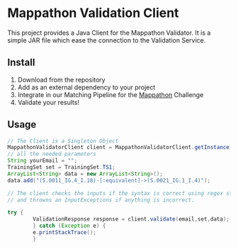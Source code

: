 # Mappathon Validation Client 
This project provides a Java Client for the Mappathon Validator. It is a simple JAR file which ease the connection to the Validation Service. 

## Install
1. Download from the repository
2. Add as an external dependency to your project
3. Integrate in our Matching Pipeline for the [Mappathon](https://www.mappathon.de) Challenge
4. Validate your results! 
## Usage

```java
// The Client is a Singleton Object 
MappathonValidatorClient client = MappathonValidatorClient.getInstance();
// all the needed parameters
String yourEmail = "";
TrainingSet set = TrainingSet.TS1;
ArrayList<String> data = new ArrayList<String>();
data.add("(S.0011_IG.4_I.18)-[:equivalent]->(S.0021_IG.1_I.4)");

// The client checks the inputs if the syntax is correct using regex statement 
// and throwns an InputExceptions if anything is incorrect.

try {
        ValidationResponse response = client.validate(email,set,data);
        } catch (Exception e) {
        e.printStackTrace();
        }
```
